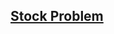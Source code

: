 ## [Stock Problem](https://leetcode.com/problems/best-time-to-buy-and-sell-stock-with-transaction-fee/discuss/)